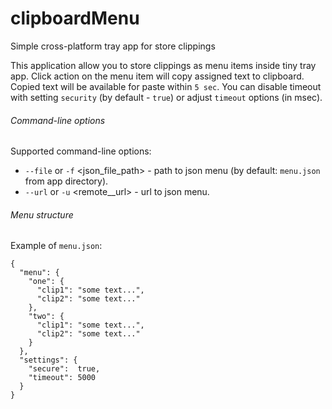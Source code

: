 # clipboardMenu
Simple cross-platform tray app for store clippings

This application allow you to store clippings as menu items inside tiny tray app. Click action on the menu item will copy assigned text to clipboard.
Copied text will be available for paste within `5 sec`. You can disable timeout with setting `security` (by default - `true`) or adjust `timeout` options (in msec).

###### Command-line options

Supported command-line options:
- `--file` or `-f` &lt;json_file_path&gt; - path to json menu (by default: `menu.json` from app directory).
- `--url`  or `-u` &lt;remote__url&gt; - url to json menu.

###### Menu structure

Example of `menu.json`:
```
{
  "menu": {
    "one": {
      "clip1": "some text...",
      "clip2": "some text..."
    },
    "two": {
      "clip1": "some text...",
      "clip2": "some text..."
    }
  },
  "settings": {
    "secure":  true,
    "timeout": 5000
  }
}
```
